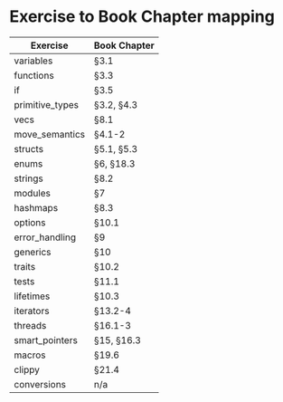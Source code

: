 # Exercise to Book Chapter mapping

| Exercise               | Book Chapter        |
| ---------------------- | ------------------- |
| variables              | §3.1                |v
| functions              | §3.3                |v
| if                     | §3.5                |v
| primitive_types        | §3.2, §4.3          |v
| vecs                   | §8.1                |v
| move_semantics         | §4.1-2              |v
| structs                | §5.1, §5.3          |v
| enums                  | §6, §18.3           |v
| strings                | §8.2                |v
| modules                | §7                  |
| hashmaps               | §8.3                |v
| options                | §10.1               |v
| error_handling         | §9                  |
| generics               | §10                 |v
| traits                 | §10.2               |v
| tests                  | §11.1               |
| lifetimes              | §10.3               |v
| iterators              | §13.2-4             |
| threads                | §16.1-3             |
| smart_pointers         | §15, §16.3          |
| macros                 | §19.6               |
| clippy                 | §21.4               |
| conversions            | n/a                 |
